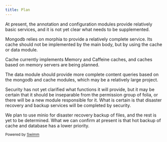```yaml
---
title: Plan
---
```

At present, the annotation and configuration modules provide relatively basic services, and it is not yet clear what needs to be supplemented.

Mongodb relies on morphia to provide a relatively complete service. Its cache should not be implemented by the main body, but by using the cache or data module.

Cache currently implements Memory and Caffeine caches, and caches based on memory servers are being planned.

The data module should provide more complete content queries based on the mongodb and cache modules, which may be a relatively large project.

Security has not yet clarified what functions it will provide, but it may be certain that it should be inseparable from the permission group of folia, or there will be a new module responsible for it. What is certain is that disaster recovery and backup services will be completed by security.

We plan to use minio for disaster recovery backup of files, and the rest is yet to be determined. What we can confirm at present is that hot backup of cache and database has a lower priority.

<SwmMeta version="3.0.0" repo-id="Z2l0aHViJTNBJTNBbGVnYWN5LWxhbmRzLWxpYnJhcnklM0ElM0FMZWdhY3lMYW5kcw==" repo-name="legacy-lands-library"><sup>Powered by [Swimm](https://app.swimm.io/)</sup></SwmMeta>
